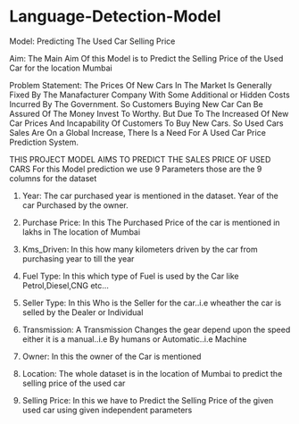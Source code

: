 # Language-Detection-Model
Model:  Predicting The Used Car Selling Price

Aim:  The Main Aim Of this Model is to Predict the Selling Price of the Used Car for the location Mumbai

Problem Statement:
The Prices Of New Cars In The Market Is Generally Fixed By The Manafacturer Company With Some Additional or Hidden Costs Incurred By The Government. So Customers Buying New Car Can Be Assured Of The Money Invest To Worthy.
But Due To The Increased Of New Car Prices And Incapability Of Customers To Buy New Cars. So Used Cars Sales Are On a Global Increase, There Is a Need For A Used Car Price Prediction System.

THIS PROJECT MODEL AIMS TO PREDICT THE SALES PRICE OF USED CARS
For this Model prediction we use 9 Parameters those are the 9 columns for the dataset

1.	Year:
The car purchased year is mentioned in the dataset. Year of the car Purchased by the owner.

2.	Purchase Price:
In this The Purchased Price of the car is mentioned in lakhs in
The location of Mumbai

3.	Kms_Driven:
In this how many kilometers driven by the car from purchasing year to till the year 

4.	Fuel Type:
In this which type of Fuel is used by the Car like Petrol,Diesel,CNG etc…

5.	Seller Type:
In this Who is the Seller for the car..i.e wheather the car is selled by the Dealer or Individual

6.	Transmission:
A Transmission Changes the gear depend upon the speed either it is a manual..i.e By humans or Automatic..i.e Machine

7.	Owner:
In this the owner of the Car is mentioned

8.	Location:
The whole dataset is in the location of Mumbai to predict the selling price of the used car

9.	Selling Price:
In this we have to Predict the Selling Price of the given used car using given independent parameters
